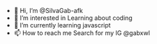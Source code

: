 - 👋 Hi, I’m @SilvaGab-afk
- 👀 I’m interested in Learning about coding
- 🌱 I’m currently learning javascript
- 📫 How to reach me Search for my IG @gabxwl


<!---
SilvaGab-afk/SilvaGab-afk is a ✨ special ✨ repository because its `README.md` (this file) appears on your GitHub profile.
You can click the Preview link to take a look at your changes.
--->
